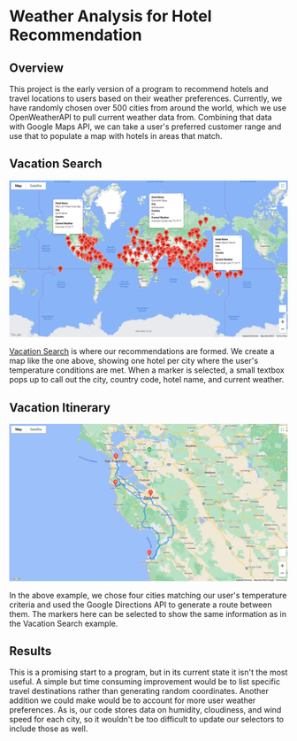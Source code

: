 # Weather Analysis for Hotel Recommendation

## Overview
This project is the early version of a program to recommend hotels and travel locations to users based on their weather preferences.  Currently, we have randomly chosen over 500 cities from around the world, which we use OpenWeatherAPI to pull current weather data from.  Combining that data with Google Maps API, we can take a user's preferred customer range and use that to populate a map with hotels in areas that match.

## Vacation Search

![Google Maps image with many location markers for hotels around the world](Vacation_Search/WeatherPy_vacation_map.PNG)

[Vacation Search](Vacation_Search/Vacation_Search.ipynb) is where our recommendations are formed.  We create a map like the one above, showing one hotel per city where the user's temperature conditions are met.  When a marker is selected, a small textbox pops up to call out the city, country code, hotel name, and current weather.

## Vacation Itinerary

![Google Maps image showing a route between four cities](Vacation_Itinerary/WeatherPy_travel_map.PNG)

In the above example, we chose four cities matching our user's temperature criteria and used the Google Directions API to generate a route between them.  The markers here can be selected to show the same information as in the Vacation Search example.  

## Results
This is a promising start to a program, but in its current state it isn't the most useful.  A simple but time consuming improvement would be to list specific travel destinations rather than generating random coordinates.  Another addition we could make would be to account for more user weather preferences.  As is, our code stores data on humidity, cloudiness, and wind speed for each city, so it wouldn't be too difficult to update our selectors to include those as well.  
